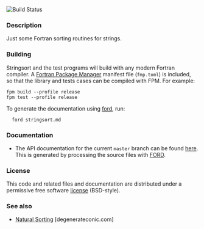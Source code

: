 
![Build Status](https://github.com/jacobwilliams/stringsort/actions/workflows/CI.yml/badge.svg)

### Description

Just some Fortran sorting routines for strings.

### Building

Stringsort and the test programs will build with any modern Fortran compiler. A [Fortran Package Manager](https://github.com/fortran-lang/fpm) manifest file (`fmp.toml`) is included, so that the library and tests cases can be compiled with FPM. For example:

```
fpm build --profile release
fpm test --profile release
```

To generate the documentation using [ford](https://github.com/Fortran-FOSS-Programmers/ford), run:

```
  ford stringsort.md
```

### Documentation

 * The API documentation for the current ```master``` branch can be found [here](https://jacobwilliams.github.io/stringsort/).  This is generated by processing the source files with [FORD](https://github.com/Fortran-FOSS-Programmers/ford).

### License

This code and related files and documentation are distributed under a permissive free software [license](https://github.com/jacobwilliams/stringsort/blob/master/LICENSE) (BSD-style).

### See also

  * [Natural Sorting](https://degenerateconic.com/natural-sorting.html) [degenerateconic.com]